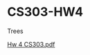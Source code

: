 # CS303-HW4
Trees

[Hw 4 CS303.pdf](https://github.com/isabellepruss/CS303-HW4/files/11368499/Hw.4.CS303.pdf)


